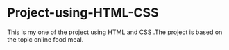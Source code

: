 # Project-using-HTML-CSS
This is my one of the project using HTML and CSS .The project is based on the topic online
food meal.
